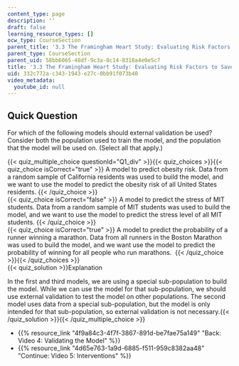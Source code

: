 ```yaml
---
content_type: page
description: ''
draft: false
learning_resource_types: []
ocw_type: CourseSection
parent_title: '3.3 The Framingham Heart Study: Evaluating Risk Factors to Save Lives '
parent_type: CourseSection
parent_uid: 58bb6065-48df-9c3a-8c14-8318a4e0e5c7
title: '3.3 The Framingham Heart Study: Evaluating Risk Factors to Save Lives'
uid: 332c772a-c343-1943-e27c-0bb91f073b40
video_metadata:
  youtube_id: null
---
```

## Quick Question

For which of the following models should external validation be used? Consider both the population used to train the model, and the population that the model will be used on. (Select all that apply.)

{{< quiz_multiple_choice questionId="Q1_div" >}}{{< quiz_choices >}}{{< quiz_choice isCorrect="true" >}} A model to predict obesity risk. Data from a random sample of California residents was used to build the model, and we want to use the model to predict the obesity risk of all United States residents. {{< /quiz_choice >}}  
{{< quiz_choice isCorrect="false" >}} A model to predict the stress of MIT students. Data from a random sample of MIT students was used to build the model, and we want to use the model to predict the stress level of all MIT students. {{< /quiz_choice >}}  
{{< quiz_choice isCorrect="true" >}} A model to predict the probability of a runner winning a marathon. Data from all runners in the Boston Marathon was used to build the model, and we want use the model to predict the probability of winning for all people who run marathons.  {{< /quiz_choice >}}{{< /quiz_choices >}}  
{{< quiz_solution >}}Explanation

In the first and third models, we are using a special sub-population to build the model. While we can use the model for that sub-population, we should use external validation to test the model on other populations. The second model uses data from a special sub-population, but the model is only intended for that sub-population, so external validation is not necessary.{{< /quiz_solution >}}{{< /quiz_multiple_choice >}}

- {{% resource_link "4f9a84c3-4f7f-3867-891d-be7fae75a149" "Back: Video 4: Validating the Model" %}}
- {{% resource_link "4d65e763-1a9d-6885-f511-959c8382aa48" "Continue: Video 5: Interventions" %}}